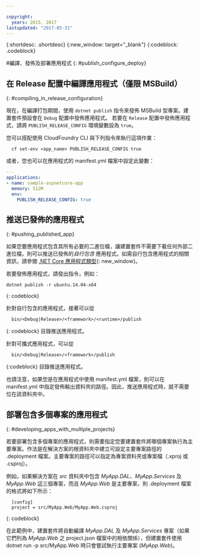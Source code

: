 ```yaml
---

copyright:
  years: 2015, 2017
lastupdated: "2017-05-31"
---
```


{:shortdesc: .shortdesc}
{:new_window: target="_blank"}
{:codeblock: .codeblock}


#編譯、發佈及部署應用程式
{: #publish_configure_deploy}

## 在 Release 配置中編譯應用程式（僅限 MSBuild）
{: #compiling_in_release_configuration}

現在，在編譯打包期間，使用 `dotnet publish` 指令來發佈 MSBuild 型專案。建置套件預設會在 `Debug` 配置中發佈應用程式。
若要在 `Release` 配置中發佈應用程式，請將 `PUBLISH_RELEASE_CONFIG` 環境變數設為 `true`。

您可以搭配使用 CloudFoundry CLI 與下列指令來執行這項作業：

```shell
  cf set-env <app_name> PUBLISH_RELEASE_CONFIG true
```

或者，您也可以在應用程式的 manifest.yml 檔案中設定此變數：

```yml
---
applications:
- name: sample-aspnetcore-app
  memory: 512M
  env:
    PUBLISH_RELEASE_CONFIG: true
```

## 推送已發佈的應用程式
{: #pushing_published_app}

如果您要應用程式包含其所有必要的二進位檔，讓建置套件不需要下載任何外部二進位檔，則可以推送已發佈的*自行包含* 應用程式。如需自行包含應用程式的相關資訊，請參閱 [.NET Core 應用程式類型](https://docs.microsoft.com/en-us/dotnet/articles/core/app-types){: new_window}。

若要發佈應用程式，請發出指令，例如：
```
dotnet publish -r ubuntu.14.04-x64 
```
{: codeblock}

針對自行包含的應用程式，接著可以從
```
  bin/<Debug|Release>/<framework>/<runtime>/publish
```
{: codeblock}
目錄推送應用程式。



針對可攜式應用程式，可以從
```
  bin/<Debug|Release>/<framework>/publish
```
{:codeblock}
目錄推送應用程式。



也請注意，如果您是在應用程式中使用 manifest.yml 檔案，則可以在 manifest.yml 中指定發佈輸出資料夾的路徑。因此，推送應用程式時，就不需要位在該資料夾中。

## 部署包含多個專案的應用程式
{: #developing_apps_with_multiple_projects}

若要部署包含多個專案的應用程式，則需要指定您要建置套件將哪個專案執行為主要專案。作法是在解決方案的根資料夾中建立可設定主要專案路徑的 .deployment 檔案。主要專案的路徑可以指定為專案資料夾或專案檔（.xproj 或 .csproj）。

例如，如果解決方案在 *src* 資料夾中包含 *MyApp.DAL*、*MyApp.Services* 及 *MyApp.Web* 這三個專案，而且 *MyApp.Web* 是主要專案，則 .deployment 檔案的格式將如下所示：
```
  [config]
  project = src/MyApp.Web/MyApp.Web.csproj
```
{: codeblock}

在此範例中，建置套件將自動編譯 *MyApp.DAL* 及 *MyApp.Services* 專案（如果它們列為 *MyApp.Web* 之 project.json 檔案中的相依關係），但建置套件使用 dotnet run -p src/MyApp.Web 時只會嘗試執行主要專案 (*MyApp.Web*)。
